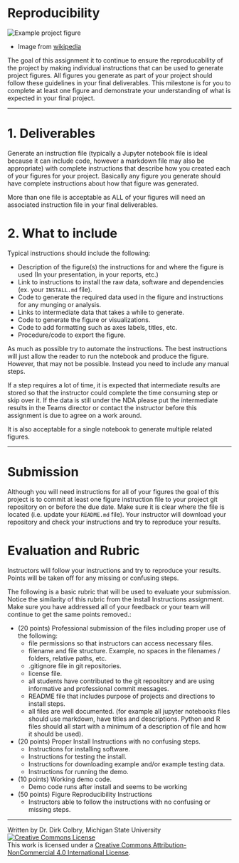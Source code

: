 # Reproducibility

![Example project figure](https://upload.wikimedia.org/wikipedia/en/thumb/b/b5/Visnow_example_visualization_-_molecular_electrostatics.jpg/800px-Visnow_example_visualization_-_molecular_electrostatics.jpg)

- Image from [wikipedia](https://en.wikipedia.org/wiki/File:Visnow_example_visualization_-_molecular_electrostatics.jpg)

The goal of this assignment it to continue to ensure the reproducability of the project by making individual instructions that can be used to generate project figures.   All figures you generate as part of your project should follow these guidelines in your final deliverables.  This milestone is for you to complete at least one figure and demonstrate your understanding of what is expected in your final project.

----

# 1. Deliverables

Generate an instruction file (typically a Jupyter notebook file is ideal because it can include code, however a markdown file may also be appropriate) with complete instructions that describe how you created each of your figures for your project.  Basically any figure you generate should have complete instructions about how that figure was generated.  

More than one file is acceptable as ALL of your figures will need an associated instruction file in your final deliverables. 

# 2. What to include

Typical instructions should include the following:

- Description of the figure(s) the instructions for and where the figure is used (In your presentation, in your reports, etc.)
- Link to instructions to install the raw data, software and dependencies (ex. your ```INSTALL.md``` file).
- Code to generate the required data used in the figure and instructions for any munging or analysis.
- Links to intermediate data that takes a while to generate.
- Code to generate the figure or visualizations.
- Code to add formatting such as axes labels, titles, etc.
- Procedure/code to export the figure.

As much as possible try to automate the instructions.  The best instructions will just allow the reader to run the notebook and produce the figure.  However, that may not be possible. Instead you need to include any manual steps.

If a step requires a lot of time, it is expected that intermediate results are stored so that the instructor could complete the time consuming step or skip over it.  If the data is still under the NDA please put the intermediate results in the Teams director or contact the instructor before this assignment is due to agree on a work around.

It is also acceptable for a single notebook to generate multiple related figures.  


---
# Submission

Although you will need instructions for all of your figures the goal of this project is to commit at least one figure instruction file to your project git repository on or before the due date. Make sure it is clear where the file is located (i.e. update your ```README.md``` file). Your instructor will download your repository and check your instructions and try to reproduce your results. 

# Evaluation and Rubric

Instructors will follow your instructions and try to reproduce your results. Points will be taken off for any missing or confusing steps.  

The following is a basic rubric that will be used to evaluate your submission.  Notice the similarity of this rubric from the Install Instructions assignment. Make sure you have addressed all of your feedback or your team will continue to get the same points removed.:

* (20 points) Professional submission of the files including proper use of the following:
    - file permissions so that instructors can access necessary files. 
    - filename and file structure. Example, no spaces in the filenames / folders, relative paths, etc.
    - .gitignore file in git repositories.
    - license file.
    - all students have contributed to the git repository and are using informative and professional commit messages. 
    - README file that includes purpose of projects and directions to install steps.
    - all files are well documented. (for example all jupyter notebooks files should use markdown, have titles and descriptions. Python and R files should all start with a minimum of a description of file and how it should be used). 
* (20 points) Proper Install Instructions with no confusing steps.
    - Instructions for installing software.
    - Instructions for testing the install.
    - Instructions for downloading example and/or example testing data.
    - Instructions for running the demo. 
* (10 points) Working demo code.
    - Demo code runs after install and seems to be working
* (50 points) Figure Reproducibility Instructions 
    - Instructors able to follow the instructions with no confusing or missing steps. 


----
Written by Dr. Dirk Colbry, Michigan State University
<a rel="license" href="http://creativecommons.org/licenses/by-nc/4.0/"><img alt="Creative Commons License" style="border-width:0" src="https://i.creativecommons.org/l/by-nc/4.0/88x31.png" /></a><br />This work is licensed under a <a rel="license" href="http://creativecommons.org/licenses/by-nc/4.0/">Creative Commons Attribution-NonCommercial 4.0 International License</a>.
